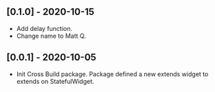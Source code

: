 ## [0.1.0] - 2020-10-15

* Add delay function.
* Change name to Matt Q.



## [0.0.1] - 2020-10-05

* Init Cross Build package. Package defined a new extends widget to extends on StatefulWidget.


